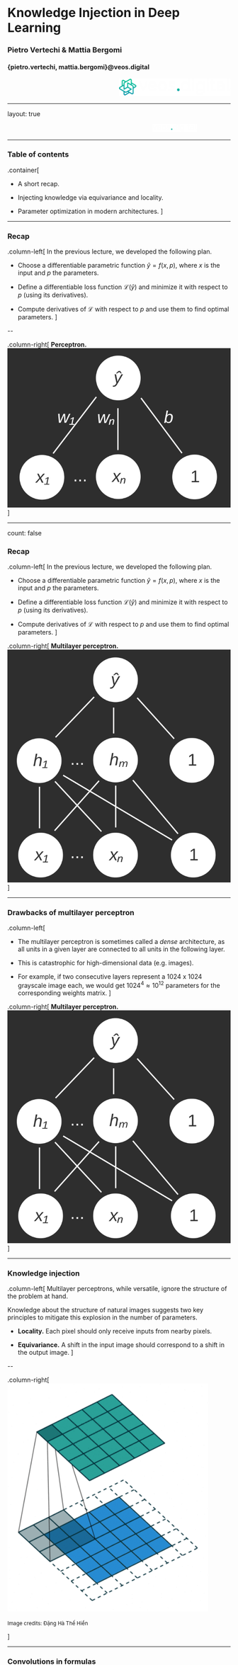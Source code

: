<div class="row" style="width:100%;margin-top:200px">
  <h1 class="almost_white">Knowledge Injection in Deep Learning</h1>
  <h3 class="almost_white">Pietro Vertechi & Mattia Bergomi</h3>
  <h4 class="almost_white">{pietro.vertechi, mattia.bergomi}@veos.digital</h4>
</div>
<div class="row" style="width:100%">
  <div class="column" style="width:100%;margin-left:50%">
    <img src="assets/logo_png/DarkIconLeft.png" width="50%">
  </div>
</div>

---

layout: true
<div class="footer">
  <img style ="margin-left:65%" src="assets/logo_png/DarkNoIcon.png" width="20%">
</div>

---

### Table of contents

.container[
- A short recap.

- Injecting knowledge via equivariance and locality.

- Parameter optimization in modern architectures.
]

---

### Recap

.column-left[
In the previous lecture, we developed the following plan.

- Choose a differentiable parametric function $\hat y = f(x, p)$, where $x$ is the input and $p$ the parameters.

- Define a differentiable loss function $\mathcal{L}(\hat y)$ and minimize it with respect to $p$ (using its derivatives).

- Compute derivatives of $\mathcal{L}$ with respect to $p$ and use them to find optimal parameters. 
]

--

.column-right[
**Perceptron.**
<img style="width: 100%;" src="assets/perceptron.svg"/>
]

---

count: false

### Recap

.column-left[
In the previous lecture, we developed the following plan.

- Choose a differentiable parametric function $\hat y = f(x, p)$, where $x$ is the input and $p$ the parameters.

- Define a differentiable loss function $\mathcal{L}(\hat y)$ and minimize it with respect to $p$ (using its derivatives).

- Compute derivatives of $\mathcal{L}$ with respect to $p$ and use them to find optimal parameters. 
]

.column-right[
**Multilayer perceptron.**
<img style="width: 100%;" src="assets/multilayerperceptron.svg"/>
]

---

### Drawbacks of multilayer perceptron

.column-left[
- The multilayer perceptron is sometimes called a *dense* architecture, as all units in a given layer are connected to all units in the following layer.

- This is catastrophic for high-dimensional data (e.g. images).

- For example, if two consecutive layers represent a 1024 x 1024 grayscale image each, we would get $1024^4 \approx 10^{12}$ parameters for the corresponding weights matrix.
]

.column-right[
**Multilayer perceptron.**
<img style="width: 100%;" src="assets/multilayerperceptron.svg"/>
]

---

### Knowledge injection

.column-left[
Multilayer perceptrons, while versatile, ignore the structure of the problem at hand.

Knowledge about the structure of natural images suggests two key principles to mitigate this explosion in the number of parameters.

- **Locality.** Each pixel should only receive inputs from nearby pixels.

- **Equivariance.** A shift in the input image should correspond to a shift in the output image.
]

--

.column-right[
<img style="width: 90%;" src="assets/convolution.gif"/>
<p><small>Image credits: Đặng Hà Thế Hiển</small></p>
]

---

### Convolutions in formulas

.container[
In practice, given an input grayscale image $I$ and a weight matrix $W$ with indices $K\_1 \times K\_2$, we obtain an output grayscale image

$$J[i\_1, i\_2] = \sum\_{k\_1 \in K\_1} \sum\_{k\_2 \in K\_2} W[k\_1, k\_2] I[i\_1-k\_1, i\_2-k\_2].$$
]

--

.container[
In real use cases, images will have an extra dimension: channels.
- Red, green, blue values for input images.
- Abstract channels for images in intermediate layers of a network.

Let $C\_1, C\_2$ be the input and output channels, respectively.

$$J[i\_1, i\_2, c\_2] = \sum\_{c\_1 \in C\_1} \sum\_{k\_1 \in K\_1} \sum\_{k\_2 \in K\_2} W[k\_1, k\_2, c\_1, c\_2] I[i\_1-k\_1, i\_2-k\_2, c_1].$$
]

---

### Beyond images: 1D and 3D convolutions

Images are not the only application of convolutional neural networks.

--

#### 1-dimensional convolutions

Useful for working with time series, where index $i\_1$ represents time.

$$J[i\_1, c\_2] = \sum\_{c\_1 \in C\_1} \sum\_{k\_1 \in K\_1} W[k\_1, c\_1, c\_2] I[i\_1-k\_1, c_1].$$

--

#### 3-dimensional convolutions

Useful for working with voxel images, or sequences of images (short movies), where index $i\_1$ represents time, indices $i\_2, i\_3$ represent image dimensions.

$$J[i\_1, i\_2, i\_3 c\_2] = \sum\_{c\_1 \in C\_1} \sum\_{k\_1 \in K\_1} \sum\_{k\_2 \in K\_2} \sum\_{k\_3 \in K\_3} W[k\_1, k\_2, k\_3, c\_1, c\_2] I[i\_1-k\_1, i\_2-k\_2, i\_3-k\_3, c_1].$$

---

### Convolution is just another building block

<div style="width:60%; float:left;">
<img src="assets/convolutional_network.svg"/>
<p><small>Cireşan, Meier, Masci, Gambardella and Schmidhuber - 2011</small></p>
</div>

--

.right-column[
#### Everything else stays the same

- Loss function.

- Backpropagation.

- Batched optimization.

- Overall pipeline.
]

---

### Building a convolutional architecture

.container[
  Convolution is not the only operation typically used as building block of a convolutional architecture.
]

--

.column-right.long[

]

.container[
  Knowledge injection is not limited to informing the network of the dimensionality of the data points.
  We are also interested in:

  - controlling the *receptive field* of convolutions;
  - inform the model of broader classes of invariance or equivariance (e.g., rotations);
  - compose the convolution-based part of the architecture with other networks (e.g., dense classifier).
]

---

### Building a convolutional architecture - locality



.column-left[
  **Exercise**. Can you justify the following result obtained from [Detexify](https://detexify.kirelabs.org/classify.html)?
]

.column-right[
  <img style="width: 90%;" src="assets/locality.jpg"/>
]

---
count:false

### Building a convolutional architecture - locality

.column-left[
  The receptive field of convolutional layers can be controlled through parameters such as stride and dilation. 
  However, it is common to downsample the layer's input via *pooling* operations
]

--

.column-right.long[
  <img style="width: 90%;" src="assets/pooling.jpeg"/>
  <p><small>Image credits: Huo Yingge, Imran Ali and Kang-Yoon Lee</small></p>
  
]

---

### Building a convolutional architecture - invariance and equivariance

.column-left[
  Oftentimes, problems present more symmetries than translation. It is important to make the model aware of these constraints to reduce the dimensionality of the problem and thus make the learning swifter and hopefully converge to a more general solution.
]

--

.column-right.long[
    <img style="width: 90%;" src="assets/augmentation.jpeg"/>
  <p><small>Image credits: Jamil Ahmad, Khan Muhammad and Sung Wook Baik</small></p>
]

--

.column-left[
  It is also possible to take advantage of *functional* computational topology to prime a convolutional network with equivariant filters.
]

---
count:false

### Building a convolutional architecture - invariance and equivariance

.column-left[
  Oftentimes, problems present more symmetries than translation. It is important to make the model aware of these constraints to reduce the dimensionality of the problem and thus make the learning swifter and hopefully converge to a more general solution.
]

.column-right.long[
    <img style="width: 90%;" src="assets/equi_filters.png"/>
  <p><small>Bergomi, Frosini, Giorgi, Quercioli (2019)</small></p>
]

.column-left[
  It is also possible to take advantage of *functional* computational topology to prime a convolutional network with equivariant filters.
]

---

### Building a convolutional architecture - composability

<img style="width: 90%;" src="assets/cnn.svg"/>

---

### Summary on Convolutional Neural Networks (CNNs)

.container[
- Multilayer perceptron requires many parameters for high-dimensional data (e.g., images).

- CNNs require fewer parameters, thanks to the principles of locality and equivariance.

- CNNs are suitable for problems with underlying symmetries (shifts in time or space).

- The general principles of deep learning apply also for CNNs, we simply added a novel building blocks (convolution) to the ones we had (matrix multiplication, addition, and pointwise nonlinearity).
]

---

### Recurrence

.container[
  As convolutional networks were originally designed to work on images, sequential data are the natural domain of recurrent neural networks (RNNs).
]

--

.container[
- Sequential data and recurrent architectures

- Backpropagation through time

- Long-Short Time Memory (LSTM) and Gated Recurrent Units (GRU)

- Data preparation
]

---

### Sequential data and recurrent architectures

.container[
  Data are sequential when their underlying temporal dynamics if more relevant than the information carried by each individual data point.
]

--

.container[
  <img style="width: 100%;" src="assets/hp_brightness.png"/>
  <p><small>Image credits: Tommaso Buonocore</small></p>
  
]

---

### Sequential data and recurrent architectures

.column-left[
  The main idea is to add knowledge of the immediate past to the current state of the network.
]

.column-right[
  <img style="width: 50%;" src="assets/rnn.jpg"/>
]

---

### Sequential data and recurrent architectures - unfolding

.container[
  It is natural to unfold a recurrent architecture in time.

  **Exercise.** Why is this operation relevant?

  <img style="width: 100%;" src="assets/unfold.jpg"/>
]

---

### Sequential data and recurrent architectures - relationships

.container[
  <img style="width: 100%;" src="assets/rel_rnn.jpg"/>
]

--

.container[
  In what situations a one-to-many should be favoured over a many-to-many architecture?
]

---

### Backpropagation through time

.container[
  Let $x_t$, $h_t$, and $\hat{y}_t$ be the input, hidden state and output at time $t$, respectively.
  Then, given hidden and output weight matrices $w_h$ and $w_y$, we have

  $$
    h\_t = f(x\_t, h\_{t-1}, w\_h)
  $$
  $$
    \hat{y}\_t = g(h\_t, w\_y)
  $$
]

--

.container[
  We need to compute derivatives for the loss function:
  
  $$
    \mathcal{L}(x\_1,\dots, x\_T, y\_1, \dots, y\_T, w\_h, w\_y) = \frac{1}{T}\sum_{t=1}^T l(y\_t, \hat{y}\_t)
  $$
]

--

.container[
  $$
  \begin{aligned}
    \frac{\partial \mathcal{L}}{\partial w\_h}&=\frac{1}{T}\sum\_{t=1}^T\frac{\partial l(y\_t, \hat{y}\_t)}{\partial w_h} \\\\
    &=\frac{1}{T}\sum\_t\frac{\partial l(y\_t, \hat{y}\_t)}{\partial\hat{y}\_t}\frac{\partial g(h\_t, w\_y)}{\partial h\_t}\frac{\partial h\_t}{\partial w\_h}
  \end{aligned}
  $$
]

---

### Backpropagation through time

.container[
The term $\frac{\partial h\_t}{\partial w\_h}$ is particularly tricky to compute:

$$
\begin{aligned}
\frac{\partial h\_t}{\partial w\_h} &= \frac{\partial f(x\_t, h\_{t-1}, w\_h)}{\partial w\_h} + \frac{\partial f(x\_t, h\_{t-1}, w\_h)}{\partial h\_{t-1}}\frac{\partial h\_{t-1}}{\partial w\_h}\\\\
&= \frac{\partial f(x\_t, h\_{t-1}, w\_h)}{\partial w\_h} + \sum\_{i=1}^{t-1}(\prod\_{j=i+1}^t \frac{\partial f(x\_j, h\_{j-1}, w\_h)}{\partial h\_{j-1}})\frac{\partial f(x\_i, h\_{i-1}, w\_h)}{\partial w\_h}
\end{aligned}
$$
]

--

.container[
  This computation can be extremely complex. For this reason, it is often either deterministically or randomly truncated. Pathological behaviors such as vanishing and exploding gradients can be caused by the numerical instability of the computation showcased above.
]

---

### Long-Short Time Memory (LSTM)

.column-left[
  LSTMs allow a recurrent network to retain more easily past information.
]

--

.column-right[
  <img style="width: 100%;" src="assets/lstm.jpg"/>
]

---

### Data preparation

.container[
  <img style="width: 50%;" src="assets/rnn_data_struct.jpg"/>
]

--

.container[
  The target $y$ should be created according to the task:
  
  - labels could be associated to time stamps in the sequence;
  - future frames can be forecasted $y = \\{\varphi\_{i\_{n+k}}^1,\dots,\varphi\_{i\_{n+k}}^m\\}$;
  - multiple future points can be forecasted at the same time.
]

---

### Caveats

.container[
  1. Always implement *naive* models for comparison;
  2. Do not rely too much on visualization of long time series;
  3. Remember that prediction does not equal generation.
]

---

### Summary on Recurrent Neural Networks (RNNs)

.container[
- Sequential data require memory: past dynamics strongly influence the present.

- Although it is possible to compute gradients for RNNs, it has high computational cost, and can lead to vanishing and exploding gradients.

- LSTMs (and GRU) can be used to alleviate these issues.
]

---

layout: false
class: center

<img style="margin-top: 20%" src="assets/logo_png/DarkIconLeft.png" width="50%">

{pietro.vertechi, mattia.bergomi}@veos.digital

